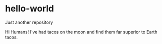 # hello-world
Just another repository

Hi Humans!
I've had tacos on the moon and find them far superior to Earth tacos.

